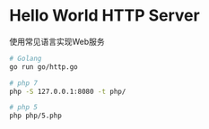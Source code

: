# Hello World HTTP Server

使用常见语言实现Web服务

```bash
# Golang
go run go/http.go

# php 7
php -S 127.0.0.1:8080 -t php/

# php 5
php php/5.php

```